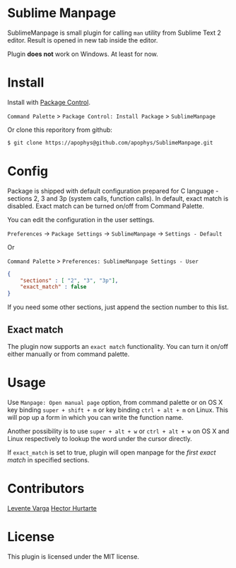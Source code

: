 # Sublime Manpage

SublimeManpage is small plugin for calling `man` utility from
Sublime Text 2 editor. Result is opened in new tab inside the
editor.

Plugin **does not** work on Windows. At least for now.

# Install

Install with [Package Control](http://wbond.net/sublime_packages/package_control).

`Command Palette` > `Package Control: Install Package` > `SublimeManpage`

Or clone this reporitory from github:

```bash
$ git clone https://apophys@github.com/apophys/SublimeManpage.git
```

# Config

Package is shipped with default configuration prepared
for C language - sections 2, 3 and 3p (system calls, function calls).
In default, exact match is disabled. Exact match can be turned on/off from
Command Palette.

You can edit the configuration in the user settings.

`Preferences` -> `Package Settings` -> `SublimeManpage` -> `Settings - Default`

Or

`Command Palette` > `Preferences: SublimeManpage Settings - User`

```json
{
    "sections" : [ "2", "3", "3p"],
    "exact_match" : false
}
```

If you need some other sections, just append the section number to this list.

## Exact match

The plugin now supports an `exact match` functionality. You can turn it on/off either
manually or from command palette.

# Usage

Use `Manpage: Open manual page` option, from command palette or on OS X
key binding `super + shift + m` or key binding `ctrl + alt + m` on Linux.
This will pop up a form in which you can write the function name.

Another possibility is to use `super + alt + w` or `ctrl + alt + w`
on OS X and Linux respectively to lookup the word under the cursor directly.

If `exact_match` is set to true, plugin will open manpage for the *first exact match*
in specified sections.

# Contributors

[Levente Varga](https://github.com/crazybyte)
[Hector Hurtarte](https://github.com/hectorh30)

# License

This plugin is licensed under the MIT license.
